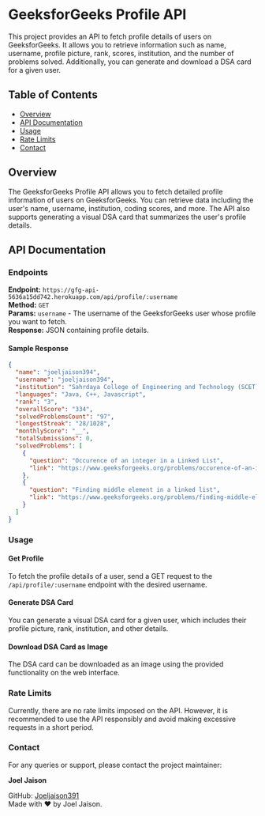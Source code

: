 # GeeksforGeeks Profile API

This project provides an API to fetch profile details of users on GeeksforGeeks. It allows you to retrieve information such as name, username, profile picture, rank, scores, institution, and the number of problems solved. Additionally, you can generate and download a DSA card for a given user.

## Table of Contents
- [Overview](#overview)
- [API Documentation](#api-documentation)
- [Usage](#usage)
- [Rate Limits](#rate-limits)
- [Contact](#contact)

## Overview

The GeeksforGeeks Profile API allows you to fetch detailed profile information of users on GeeksforGeeks. You can retrieve data including the user's name, username, institution, coding scores, and more. The API also supports generating a visual DSA card that summarizes the user's profile details.

## API Documentation

### Endpoints

**Endpoint:** `https://gfg-api-5636a15dd742.herokuapp.com/api/profile/:username`  
**Method:** `GET`  
**Params:** `username` - The username of the GeeksforGeeks user whose profile you want to fetch.  
**Response:** JSON containing profile details.

#### Sample Response
```json
{
  "name": "joeljaison394",
  "username": "joeljaison394",
  "institution": "Sahrdaya College of Engineering and Technology (SCET) Thrissur",
  "languages": "Java, C++, Javascript",
  "rank": "3",
  "overallScore": "334",
  "solvedProblemsCount": "97",
  "longestStreak": "28/1028",
  "monthlyScore": "__",
  "totalSubmissions": 0,
  "solvedProblems": [
    {
      "question": "Occurence of an integer in a Linked List",
      "link": "https://www.geeksforgeeks.org/problems/occurence-of-an-integer-in-a-linked-list/0"
    },
    {
      "question": "Finding middle element in a linked list",
      "link": "https://www.geeksforgeeks.org/problems/finding-middle-element-in-a-linked-list/0"
    }
  ]
}

```
### Usage

#### Get Profile

To fetch the profile details of a user, send a GET request to the `/api/profile/:username` endpoint with the desired username.

#### Generate DSA Card

You can generate a visual DSA card for a given user, which includes their profile picture, rank, institution, and other details.

#### Download DSA Card as Image

The DSA card can be downloaded as an image using the provided functionality on the web interface.

### Rate Limits

Currently, there are no rate limits imposed on the API. However, it is recommended to use the API responsibly and avoid making excessive requests in a short period.

### Contact

For any queries or support, please contact the project maintainer:

**Joel Jaison**

GitHub: [Joeljaison391](https://github.com/Joeljaison391)  
Made with ❤️ by Joel Jaison.

